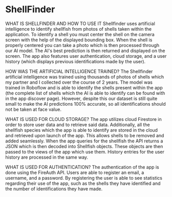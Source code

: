 # ShellFinder

WHAT IS SHELLFINDER AND HOW TO USE IT
Shellfinder uses artificial intelligence to identify shellfish from photos of shells taken within the application. To identify a shell you must center the shell on the camera screen with the help of the displayed bounding box. When the shell is properly centered you can take a photo which is then processed through our AI model. The AI's best prediction is then returned and displayed on the screen. The app also features user authentication, cloud storage, and a user history (which displays previous identifications made by the user).

HOW WAS THE ARTIFICIAL INTELLIGENCE TRAINED?
The Shellfinder artificial intelligence was trained using thousands of photos of shells which my partner and I collected over the course of 2 years. The model was trained in Roboflow and is able to identify the shells present within the app (the complete list of shells which the AI is able to identify can be found with in the app discover page). However, despite this our dataset is still quite small to make the AI predictions 100% accurate, so all identifications should not be taken at face value.

WHAT IS USED FOR CLOUD STORAGE?
The app utilizes cloud Firestore in order to store user data and to retrieve said data. Additionally, all the shellfish species which the app is able to identify are stored in the cloud and retrieved upon launch of the app. This allows shells to be removed and added seamlessly. When the app queries for the shellfish the API returns a JSON which is then decoded into Shellfish objects. These objects are then passed to the views of the app which use them. History entries for the user history are processed in the same way.

WHAT IS USED FOR AUTHENTICATION?
The authentication of the app is done using the FireAuth API. Users are able to register an email, a username, and a password. By registering the user is able to see statistics regarding their use of the app, such as the shells they have identified and the number of identifications they have made.
